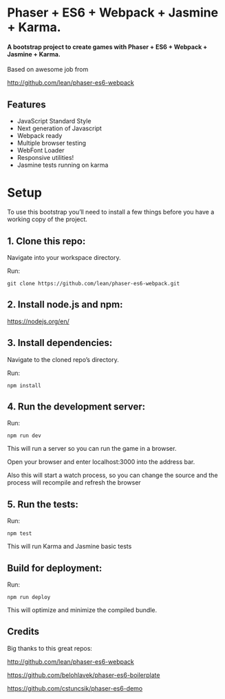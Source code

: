 # Phaser + ES6 + Webpack + Jasmine + Karma.
#### A bootstrap project to create games with Phaser + ES6 + Webpack + Jasmine + Karma.

Based on awesome job from

http://github.com/lean/phaser-es6-webpack

## Features
- JavaScript Standard Style
- Next generation of Javascript
- Webpack ready
- Multiple browser testing
- WebFont Loader
- Responsive utilities!
- Jasmine tests running on karma


# Setup
To use this bootstrap you’ll need to install a few things before you have a working copy of the project.

## 1. Clone this repo:

Navigate into your workspace directory.

Run:

```git clone https://github.com/lean/phaser-es6-webpack.git```

## 2. Install node.js and npm:

https://nodejs.org/en/


## 3. Install dependencies:

Navigate to the cloned repo’s directory.

Run:

```npm install```

## 4. Run the development server:

Run:

```npm run dev```

This will run a server so you can run the game in a browser.

Open your browser and enter localhost:3000 into the address bar.

Also this will start a watch process, so you can change the source and the process will recompile and refresh the browser

## 5. Run the tests:

Run:

```npm test```

This will run Karma and Jasmine basic tests

## Build for deployment:

Run:

```npm run deploy```

This will optimize and minimize the compiled bundle.

## Credits
Big thanks to this great repos:

http://github.com/lean/phaser-es6-webpack

https://github.com/belohlavek/phaser-es6-boilerplate

https://github.com/cstuncsik/phaser-es6-demo
